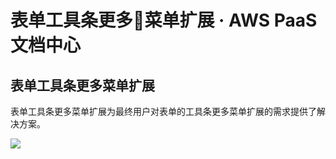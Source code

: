 # 表单工具条更多菜单扩展 · AWS PaaS文档中心

## 表单工具条更多菜单扩展

表单工具条更多菜单扩展为最终用户对表单的工具条更多菜单扩展的需求提供了解决方案。

[![](https://docs.awspaas.com/reference-guide/aws-paas-plugin-development-reference-guide/plugins/form_toolbar_1.png)](<form_toolbar_1.png>)